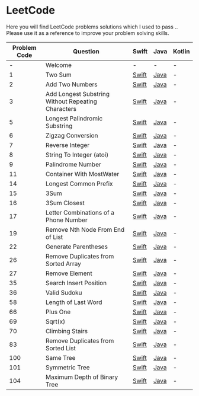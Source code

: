 # LeetCode

Here you will find LeetCode problems solutions which I used to pass .. Please use it as a reference to improve your problem solving skills. 

| Problem Code | Question | Swift | Java | Kotlin |
|---|---|---|---|---|
| - | Welcome | - | - | - |
| 1 | Two Sum | [Swift](././Swift/TwoSum.swift) | [Java](././Java/TwoSum.java) | - |
| 2 | Add Two Numbers | [Swift](././Swift/AddTwoNumbers.swift) | [Java](././Java/AddTwoNumbers.java) | - |
| 3 | Add Longest Substring Without Repeating Characters | [Swift](././Swift/LongestSubstringWithoutRepeatingCharacters.swift) | [Java](././Java/LongestSubstringWithoutRepeatingCharacters.java) | - |
| 5 | Longest Palindromic Substring | [Swift](././Swift/LongestPalindromicSubstring.swift) | [Java](././Java/LongestPalindromicSubstring.java) | - |
| 6 | Zigzag Conversion | [Swift](././Swift/ZigzagConversion.swift) | [Java](././Java/ZigzagConversion.java) | - |
| 7 | Reverse Integer | [Swift](././Swift/ReverseInteger.swift) | [Java](././Java/ReverseInteger.java) | - |
| 8 | String To Integer (atoi) | [Swift](././Swift/StringToInteger(atoi).swift) | [Java](././Java/StringToInteger(atoi).java) | - |
| 9 | Palindrome Number | [Swift](././Swift/PalindromeNumber.swift) | [Java](././Java/PalindromeNumber.java) | - |
| 11 | Container With MostWater | [Swift](././Swift/ContainerWithMostWater.swift) | [Java](././Java/ContainerWithMostWater.java) | - |
| 14 | Longest Common Prefix | [Swift](././Swift/LongestCommonPrefix.swift) | [Java](././Java/LongestCommonPrefix.java) | - |
| 15 | 3Sum | [Swift](././Swift/3Sum.swift) | [Java](././Java/3Sum.java) | - |
| 16 | 3Sum Closest | [Swift](././Swift/3SumClosest.swift) | [Java](././Java/3SumClosest.java) | - |
| 17 | Letter Combinations of a Phone Number | [Swift](././Swift/LetterCombinationsofPhoneNumber.swift) | [Java](././Java/LetterCombinationsofPhoneNumber.java) | - |
| 19 | Remove Nth Node From End of List | [Swift](././Swift/RemoveNthNodeFromEndofList.swift) | [Java](././Java/RemoveNthNodeFromEndofList.java) | - |
| 22 | Generate Parentheses | [Swift](././Swift/GenerateParentheses.swift) | [Java](././Java/GenerateParentheses.java) | - |
| 26 | Remove Duplicates from Sorted Array | [Swift](././Swift/RemoveDuplicatesfromSortedArray.swift) | [Java](././Java/RemoveDuplicatesfromSortedArray.java) | - |
| 27 | Remove Element | [Swift](././Swift/RemoveElement.swift) | [Java](././Java/RemoveElement.java) | - |
| 35 | Search Insert Position | [Swift](././Swift/SearchInsertPosition.swift) | [Java](././Java/SearchInsertPosition.java) | - |
| 36 | Valid Sudoku | [Swift](././Swift/ValidSudoku.swift) | [Java](././Java/ValidSudoku.java) | - |
| 58 | Length of Last Word | [Swift](././Swift/LengthofLastWord.swift) | [Java](././Java/LengthofLastWord.java) | - |
| 66 | Plus One | [Swift](././Swift/PlusOne.swift) | [Java](././Java/PlusOne.java) | - |
| 69 | Sqrt(x) | [Swift](././Swift/Sqrt(x).swift) | [Java](././Java/Sqrt(x).java) | - |
| 70 | Climbing Stairs | [Swift](././Swift/ClimbingStairs.swift) | [Java](././Java/ClimbingStairs.java) | - |
| 83 | Remove Duplicates from Sorted List | [Swift](././Swift/RemoveDuplicatesFromSortedList.swift) | [Java](././Java/RemoveDuplicatesFromSortedList.java) | - |
| 100 | Same Tree | [Swift](././Swift/SameTree.swift) | [Java](././Java/SameTree.java) | - |
| 101 | Symmetric Tree | [Swift](././Swift/SymmetricTree.swift) | [Java](././Java/SymmetricTree.java) | - |
| 104 | Maximum Depth of Binary Tree | [Swift](././Swift/MaximumDepthofBinaryTree.swift) | [Java](././Java/MaximumDepthofBinaryTree.java) | - |

